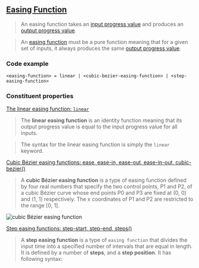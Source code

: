 ## [Easing Function](https://www.w3.org/TR/css-easing-1/#easing-function)

> An easing function takes an [input progress value](https://www.w3.org/TR/css-easing-1/#input-progress-value) and produces an [output progress value](https://www.w3.org/TR/css-easing-1/#output-progress-value).

> An [easing function](https://www.w3.org/TR/css-easing-1/#easing-function) must be a pure function meaning that for a given set of inputs, it always produces the same [output progress value](https://www.w3.org/TR/css-easing-1/#output-progress-value).


### Code example

```
<easing-function> = linear | <cubic-bezier-easing-function> | <step-easing-function>
```


### Constituent properties

[The linear easing function: `linear`](https://www.w3.org/TR/css-easing-1/#the-linear-easing-function)

>The **linear easing function** is an identity function meaning that its output progress value is equal to the input progress value for all inputs.

> The syntax for the linear easing function is simply the `linear` keyword.

[Cubic Bézier easing functions: ease, ease-in, ease-out, ease-in-out, cubic-bezier()](https://www.w3.org/TR/css-easing-1/#cubic-bezier-easing-functions)

>A **cubic Bézier easing function** is a type of easing function defined by four real numbers that specify the two control points, P1 and P2, of a cubic Bézier curve whose end points P0 and P3 are fixed at (0, 0) and (1, 1) respectively. The x coordinates of P1 and P2 are restricted to the range [0, 1].

![cubic Bézier easing function](https://www.w3.org/TR/css-easing-1/images/cubic-bezier-easing-curve.svg ':size=300x300')

[Step easing functions: step-start, step-end, steps()](https://www.w3.org/TR/css-easing-1/#step-easing-functions)

> A **step easing function** is a type of `easing function` that divides the input time into a specified number of intervals that are equal in length. It is defined by a number of **steps**, and a **step position**. It has following syntax: